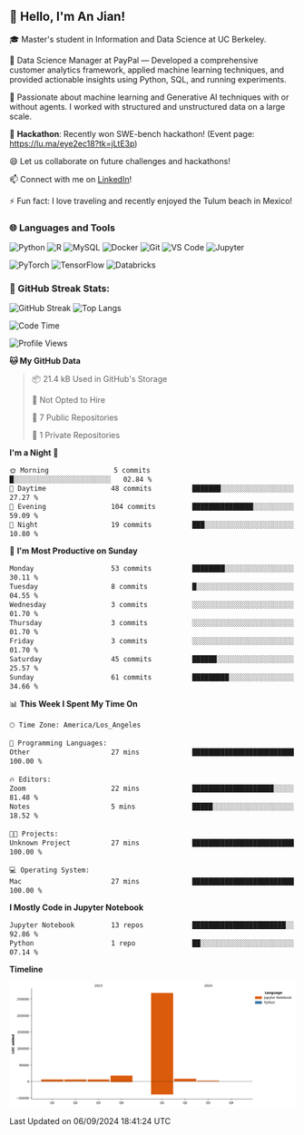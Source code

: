 ## 👋 Hello, I'm An Jian!

🎓 Master's student in Information and Data Science at UC Berkeley.

💼 Data Science Manager at PayPal — Developed a comprehensive customer analytics framework, applied machine learning techniques, and provided actionable insights using Python, SQL, and running experiments.

🌱 Passionate about machine learning and Generative AI techniques with or without agents. I worked with structured and unstructured data on a large scale.

👯 **Hackathon**: Recently won SWE-bench hackathon! (Event page: https://lu.ma/eye2ec18?tk=jLtE3p)

😄 Let us collaborate on future challenges and hackathons!

📫 Connect with me on [LinkedIn](https://www.linkedin.com/in/anne-dong-jian/)!

⚡ Fun fact: I love traveling and recently enjoyed the Tulum beach in Mexico!

### 🌐 Languages and Tools
![Python](https://img.shields.io/badge/-Python-3776AB?style=flat-square&logo=python&logoColor=white)
![R](https://img.shields.io/badge/-R-276DC3?style=flat-square&logo=r&logoColor=white)
![MySQL](https://img.shields.io/badge/-MySQL-4479A1?style=flat-square&logo=mysql&logoColor=white)
![Docker](https://img.shields.io/badge/-Docker-2496ED?style=flat-square&logo=docker&logoColor=white)
![Git](https://img.shields.io/badge/-Git-F05032?style=flat-square&logo=git&logoColor=white)
![VS Code](https://img.shields.io/badge/-Visual%20Studio%20Code-007ACC?style=flat-square&logo=visual-studio-code&logoColor=white)
![Jupyter](https://img.shields.io/badge/-Jupyter-F37626?style=flat-square&logo=jupyter&logoColor=white)

![PyTorch](https://img.shields.io/badge/-PyTorch-EE4C2C?style=flat-square&logo=pytorch&logoColor=white)
![TensorFlow](https://img.shields.io/badge/-TensorFlow-FF6F00?style=flat-square&logo=tensorflow&logoColor=white)
![Databricks](https://img.shields.io/badge/-Databricks-FF3621?style=flat-square&logo=databricks&logoColor=white)

### 🚀 GitHub Streak Stats:
![GitHub Streak](https://github-readme-streak-stats.herokuapp.com/?user=dojian&theme=dark) ![Top Langs](https://github-readme-stats.vercel.app/api/top-langs/?username=dojian&layout=compact&theme=dark)


<!--START_SECTION:waka-->
![Code Time](http://img.shields.io/badge/Code%20Time-27%20mins-blue)

![Profile Views](http://img.shields.io/badge/Profile%20Views-100-blue)

**🐱 My GitHub Data** 

> 📦 21.4 kB Used in GitHub's Storage 
 > 
> 🚫 Not Opted to Hire
 > 
> 📜 7 Public Repositories 
 > 
> 🔑 1 Private Repositories 
 > 
**I'm a Night 🦉** 

```text
🌞 Morning                5 commits           █░░░░░░░░░░░░░░░░░░░░░░░░   02.84 % 
🌆 Daytime                48 commits          ███████░░░░░░░░░░░░░░░░░░   27.27 % 
🌃 Evening                104 commits         ███████████████░░░░░░░░░░   59.09 % 
🌙 Night                  19 commits          ███░░░░░░░░░░░░░░░░░░░░░░   10.80 % 
```
📅 **I'm Most Productive on Sunday** 

```text
Monday                   53 commits          ████████░░░░░░░░░░░░░░░░░   30.11 % 
Tuesday                  8 commits           █░░░░░░░░░░░░░░░░░░░░░░░░   04.55 % 
Wednesday                3 commits           ░░░░░░░░░░░░░░░░░░░░░░░░░   01.70 % 
Thursday                 3 commits           ░░░░░░░░░░░░░░░░░░░░░░░░░   01.70 % 
Friday                   3 commits           ░░░░░░░░░░░░░░░░░░░░░░░░░   01.70 % 
Saturday                 45 commits          ██████░░░░░░░░░░░░░░░░░░░   25.57 % 
Sunday                   61 commits          █████████░░░░░░░░░░░░░░░░   34.66 % 
```


📊 **This Week I Spent My Time On** 

```text
🕑︎ Time Zone: America/Los_Angeles

💬 Programming Languages: 
Other                    27 mins             █████████████████████████   100.00 % 

🔥 Editors: 
Zoom                     22 mins             ████████████████████░░░░░   81.48 % 
Notes                    5 mins              █████░░░░░░░░░░░░░░░░░░░░   18.52 % 

🐱‍💻 Projects: 
Unknown Project          27 mins             █████████████████████████   100.00 % 

💻 Operating System: 
Mac                      27 mins             █████████████████████████   100.00 % 
```

**I Mostly Code in Jupyter Notebook** 

```text
Jupyter Notebook         13 repos            ███████████████████████░░   92.86 % 
Python                   1 repo              ██░░░░░░░░░░░░░░░░░░░░░░░   07.14 % 
```



**Timeline**

![Lines of Code chart](https://raw.githubusercontent.com/dojian/dojian/main/assets/bar_graph.png)


 Last Updated on 06/09/2024 18:41:24 UTC
<!--END_SECTION:waka-->



<!--
**dojian/dojian** is a ✨ _special_ ✨ repository because its `README.md` (this file) appears on your GitHub profile.

Here are some ideas to get you started:
### 🔥 GitHub Stats:
![Your GitHub stats](https://github-readme-stats.vercel.app/api?username=dojian&show_icons=true&theme=dark&count_private=true)
- 🛠️ Most Used Languages
- 🌱 I’m currently learning ...
- 👯 I’m looking to collaborate on ...
- 🤔 I’m looking for help with ...
- 💬 Ask me about ...
- 📫 How to reach me: ...
- 😄 Pronouns: ...
- ⚡ Fun fact: ...
-->
